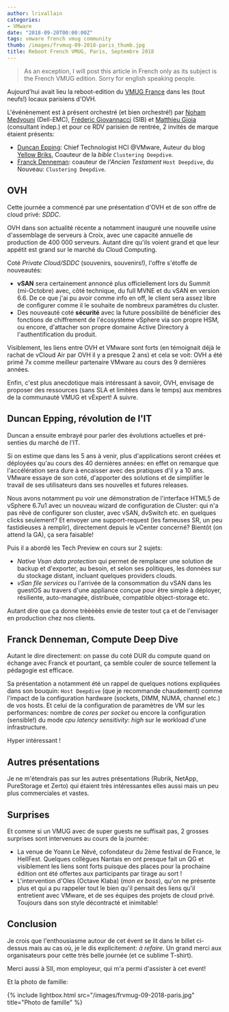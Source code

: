 ```yaml
---
author: lrivallain
categories:
- VMware
date: "2018-09-20T00:00:00Z"
tags: vmware french vmug community
thumb: /images/frvmug-09-2018-paris_thumb.jpg
title: Reboot French VMUG, Paris, Septembre 2018
---
```


> As an exception, I will post this article in French only as its subject is the French VMUG edition. Sorry for english speaking people.

Aujourd'hui avait lieu la reboot-edition du [VMUG France](https://community.vmug.com/events/event-description?CalendarEventKey=a806468f-34a7-407d-8526-8d93617b3442&CommunityKey=bba8d80d-5f53-404f-94ea-0009187683ae&Home=%2fcommunities%2flocalcommunityhome) dans les (tout neufs!) locaux parisiens d'OVH.

L'événènement est à présent orchestré (et bien orchestré!) par [Noham Medyouni](https://twitter.com/Noham_m) (Dell-EMC), [Fréderic Giovannacci](https://twitter.com/fredg_work) (SIB) et [Matthieu Gioia](https://twitter.com/notmg) (consultant indep.) et pour ce RDV parisien de rentrée, 2 invités de marque étaient présents:
* [Duncan Epping](https://twitter.com/DuncanYB): Chief Technologist HCI @VMware, Auteur du blog [Yellow Briks](http://yellow-bricks.com), Coauteur de la *bible* `Clustering Deepdive`.
*  [Franck Denneman](https://twitter.com/FrankDenneman): coauteur de *l'Ancien Testament* `Host Deepdive`, du Nouveau: `Clustering Deepdive`.

## OVH

Cette journée a commencé par une présentation d'OVH et de son offre de cloud privé: *SDDC*. 

OVH dans son actualité récente a notamment inauguré une nouvelle usine d'assemblage de serveurs à Croix, avec une capacité annuelle de production de 400 000 serveurs. Autant dire qu'ils voient grand et que leur appétit est grand sur le marché du Cloud Computing. 

Coté *Private Cloud/SDDC* (souvenirs, souvenirs!), l'offre s'étoffe de nouveautés:
* **vSAN** sera certainement annoncé plus officiellement lors du Summit (mi-Octobre) avec, côté technique, du full MVNE et du vSAN en version 6.6. De ce que j'ai pu avoir comme info en off, le client sera assez libre de configurer comme il le souhaite de nombreux paramètres du cluster.
* Des nouveauté coté **sécurité** avec la future possibilité de bénéficier des fonctions de chiffrement de l'écosystème vSphere via son propre HSM, ou encore, d'attacher son propre domaine Active Directory à l'authentification du produit.

Visiblement, les liens entre OVH et VMware sont forts (en témoignait déjà le rachat de vCloud Air par OVH il y a presque 2 ans) et cela se voit: OVH a été primé 7x comme meilleur partenaire VMware au cours des 9 dernières années.

Enfin, c'est plus anecdotique mais intéressant à savoir, OVH, envisage de proposer des ressources (sans SLA et limitées dans le temps) aux membres de la communauté VMUG et vExpert! A suivre.

## Duncan Epping, révolution de l'IT

Duncan a ensuite embrayé pour parler des évolutions actuelles et pré-senties du marché de l'IT.

Si on estime que dans les 5 ans à venir, plus d'applications seront créées et déployées qu'au cours des 40 dernières années: en effet on remarque que l'accélération sera dure à encaisser avec des pratiques d'il y a 10 ans. VMware essaye de son coté, d'apporter des solutions et de simplifier le travail de ses utilisateurs dans ses nouvelles et futures releases.

Nous avons notamment pu voir une démonstration de l'interface HTML5 de vSphere 6.7u1 avec un nouveau wizard de configuration de Cluster: qui n'a pas rêvé de configurer son cluster, avec vSAN, dvSwitch etc. en quelques clicks seulement? Et envoyer une support-request (les fameuses SR, un peu fastidieuses à remplir), directement depuis le vCenter concerné? Bientôt (on attend la GA), ça sera faisable!

Puis il a abordé les Tech Preview en cours sur 2 sujets:
* *Native Vsan data protection* qui permet de remplacer une solution de backup et d'exporter, au besoin, et selon ses politiques, les données sur du stockage distant, incluant quelques providers clouds.
* *vSan file services* ou l'arrivée de la consommation du vSAN dans les guestOS au travers d'une appliance conçue pour être simple à déployer, résiliente, auto-managée, distribuée, compatible object-storage etc. 

Autant dire que ça donne trèèèèès envie de tester tout ça et de l'envisager en production chez nos clients.

## Franck Denneman, Compute Deep Dive

Autant le dire directement: on passe du coté DUR du compute quand on échange avec Franck et pourtant, ça semble couler de source tellement la pédagogie est efficace.

Sa présentation a notamment été un rappel de quelques notions expliquées dans son bouquin: `Host Deepdive` (que je recommande chaudement) comme l'impact de la configuration hardware (sockets, DIMM, NUMA, channel etc.) de vos hosts. Et celui de la configuration de paramètres de VM sur les performances: nombre de *cores per socket* ou encore la configuration (sensible!) du mode *cpu  latency sensitivity: high* sur le workload d'une infrastructure.

Hyper intéressant !

## Autres présentations

Je ne m'étendrais pas sur les autres présentations (Rubrik, NetApp, PureStorage et Zerto) qui étaient très intéressantes elles aussi mais un peu plus commerciales et vastes.

## Surprises

Et comme si un VMUG avec de super guests ne suffisait pas, 2 grosses surprises sont intervenues au cours de la journée:
* La venue de Yoann Le Névé, cofondateur du 2ème festival de France, le HellFest. Quelques collègues Nantais en ont presque fait un QG et visiblement les liens sont forts puisque des places pour la prochaine édition ont été offertes aux participants par tirage au sort !
* L'intervention d'Oles (Octave Klaba) (*mon ex boss*), qu'on ne présente plus et qui a pu rappeler tout le bien qu'il pensait des liens qu'il entretient avec VMware, et de ses équipes des projets de cloud privé. Toujours dans son style décontracté et inimitable!

## Conclusion

Je crois que l'enthousiasme autour de cet évent se lit dans le billet ci-dessus mais au cas où, je le dis explicitement: *à refaire*. Un grand merci aux organisateurs pour cette très belle journée (et ce sublime T-shirt).

Merci aussi à SII, mon employeur, qui m'a permi d'assister à cet event!

Et la photo de famille:

{% include lightbox.html src="/images/frvmug-09-2018-paris.jpg" title="Photo de famille" %}

